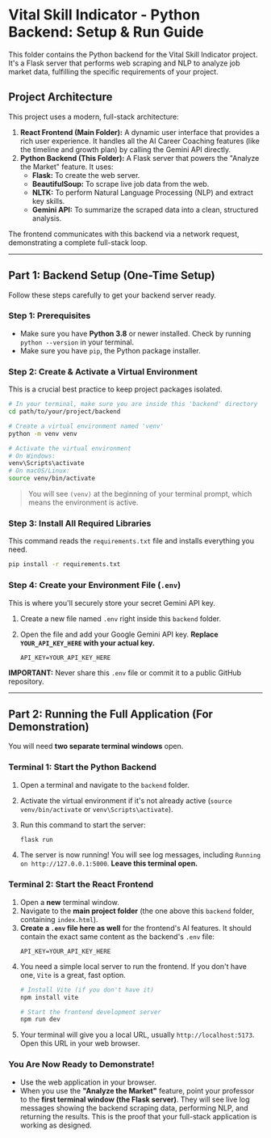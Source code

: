 
# Vital Skill Indicator - Python Backend: Setup & Run Guide

This folder contains the Python backend for the Vital Skill Indicator project. It's a Flask server that performs web scraping and NLP to analyze job market data, fulfilling the specific requirements of your project.

## Project Architecture

This project uses a modern, full-stack architecture:

1.  **React Frontend (Main Folder):** A dynamic user interface that provides a rich user experience. It handles all the AI Career Coaching features (like the timeline and growth plan) by calling the Gemini API directly.
2.  **Python Backend (This Folder):** A Flask server that powers the "Analyze the Market" feature. It uses:
    -   **Flask:** To create the web server.
    -   **BeautifulSoup:** To scrape live job data from the web.
    -   **NLTK:** To perform Natural Language Processing (NLP) and extract key skills.
    -   **Gemini API:** To summarize the scraped data into a clean, structured analysis.

The frontend communicates with this backend via a network request, demonstrating a complete full-stack loop.

---

## Part 1: Backend Setup (One-Time Setup)

Follow these steps carefully to get your backend server ready.

### Step 1: Prerequisites

-   Make sure you have **Python 3.8** or newer installed. Check by running `python --version` in your terminal.
-   Make sure you have `pip`, the Python package installer.

### Step 2: Create & Activate a Virtual Environment

This is a crucial best practice to keep project packages isolated.

```bash
# In your terminal, make sure you are inside this 'backend' directory
cd path/to/your/project/backend

# Create a virtual environment named 'venv'
python -m venv venv

# Activate the virtual environment
# On Windows:
venv\Scripts\activate
# On macOS/Linux:
source venv/bin/activate
```

> You will see `(venv)` at the beginning of your terminal prompt, which means the environment is active.

### Step 3: Install All Required Libraries

This command reads the `requirements.txt` file and installs everything you need.

```bash
pip install -r requirements.txt
```

### Step 4: Create your Environment File (`.env`)

This is where you'll securely store your secret Gemini API key.

1.  Create a new file named `.env` right inside this `backend` folder.
2.  Open the file and add your Google Gemini API key. **Replace `YOUR_API_KEY_HERE` with your actual key.**

    ```
    API_KEY=YOUR_API_KEY_HERE
    ```

**IMPORTANT:** Never share this `.env` file or commit it to a public GitHub repository.

---

## Part 2: Running the Full Application (For Demonstration)

You will need **two separate terminal windows** open.

### Terminal 1: Start the Python Backend

1.  Open a terminal and navigate to the `backend` folder.
2.  Activate the virtual environment if it's not already active (`source venv/bin/activate` or `venv\Scripts\activate`).
3.  Run this command to start the server:

    ```bash
    flask run
    ```

4.  The server is now running! You will see log messages, including `Running on http://127.0.0.1:5000`. **Leave this terminal open.**

### Terminal 2: Start the React Frontend

1.  Open a **new** terminal window.
2.  Navigate to the **main project folder** (the one above this `backend` folder, containing `index.html`).
3.  **Create a `.env` file here as well** for the frontend's AI features. It should contain the exact same content as the backend's `.env` file:
    ```
    API_KEY=YOUR_API_KEY_HERE
    ```
4.  You need a simple local server to run the frontend. If you don't have one, `Vite` is a great, fast option.
    ```bash
    # Install Vite (if you don't have it)
    npm install vite

    # Start the frontend development server
    npm run dev
    ```
5.  Your terminal will give you a local URL, usually `http://localhost:5173`. Open this URL in your web browser.

### You Are Now Ready to Demonstrate!

-   Use the web application in your browser.
-   When you use the **"Analyze the Market"** feature, point your professor to the **first terminal window (the Flask server)**. They will see live log messages showing the backend scraping data, performing NLP, and returning the results. This is the proof that your full-stack application is working as designed.
